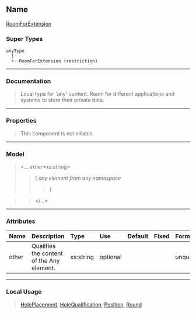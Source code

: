 ## Name ##

[RoomForExtension](CRoomForExtension.md)
### Super Types ###
```
anyType
  |
  +--RoomForExtension (restriction)
```


---


### Documentation ###


> Local type for 'any' content. Room for different applications and systems to store their private data.


---



### Properties ###

> This component is not nillable.

---


### Model ###

> <...  `other`=xs:string>
> > (
> > _any element from any namespace_
> > > )

> > </...>

---


### Attributes ###

| **Name** | **Description** | **Type** | **Use** | **Default** | **Fixed** | **Form** |
|:---------|:----------------|:---------|:--------|:------------|:----------|:---------|
| other    |  				Qualifies the content of the Any element.			 | xs:string | optional |             |           | unqualified |


---


### Local Usage ###

> [HolePlacement](CHolePlacement.md), [HoleQualification](CHoleQualification.md), [Position](CPosition.md), [Round](CRound.md)